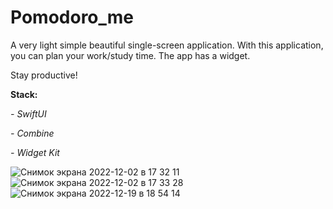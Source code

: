 # Pomodoro_me

A very light simple beautiful single-screen application. With this application, you can plan your work/study time. The app has a widget.

Stay productive!

**Stack:**

*- SwiftUI*

*- Combine*

*- Widget Kit*


![Снимок экрана 2022-12-02 в 17 32 11](https://user-images.githubusercontent.com/72195521/208470653-3ed721d9-bbaf-4c23-8b51-02d9ea41ed96.png)
![Снимок экрана 2022-12-02 в 17 33 28](https://user-images.githubusercontent.com/72195521/208470660-cb12aeea-114d-4ae9-bfd9-06819028cffe.png)
![Снимок экрана 2022-12-19 в 18 54 14](https://user-images.githubusercontent.com/72195521/208470663-a1348b25-fbce-449c-9217-0f73efe95eca.png)
